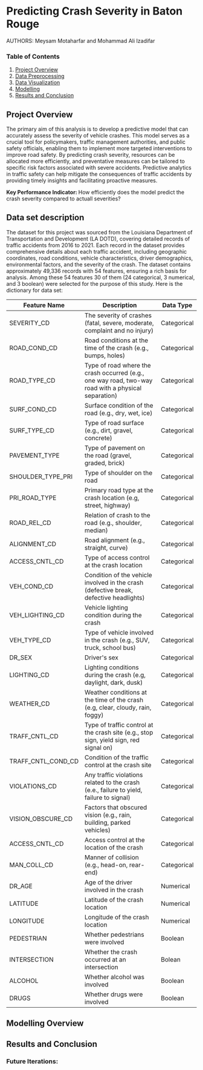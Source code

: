 Predicting Crash Severity in Baton Rouge  
================================================

AUTHORS: Meysam Motaharfar and Mohammad Ali Izadifar

### Table of Contents
1. [Project Overview](#project-overview)
2. [Data Preprocessing](#data-gathering-and-preprocessing)
3. [Data Visualization](#data-visualization)
5. [Modelling](#modelling-overview)
6. [Results and Conclusion](#results-and-conclusion)

## Project Overview
The primary aim of this analysis is to develop a predictive model that can accurately assess the severity of vehicle crashes. This model serves as a crucial tool for policymakers, traffic management authorities, and public safety officials, enabling them to implement more targeted interventions to improve road safety. By predicting crash severity, resources can be allocated more efficiently, and preventative measures can be tailored to specific risk factors associated with severe accidents. Predictive analytics in traffic safety can help mitigate the consequences of traffic accidents by providing timely insights and facilitating proactive measures.

<b> Key Performance Indicator: </b>
How efficiently does the model predict the crash severity compared to actuall severities?

## Data set description

The dataset for this project was sourced from the Louisiana Department of Transportation and Development (LA DOTD), covering detailed records of traffic accidents from 2016 to 2021. Each record in the dataset provides comprehensive details about each traffic accident, including geographic coordinates, road conditions, vehicle characteristics, driver demographics, environmental factors, and the severity of the crash. The dataset contains approximately 49,336 records with 54 features, ensuring a rich basis for analysis. Among these 54 features 30 of them (24 categorical, 3 numerical, and 3 boolean) were selected for the purpose of this study. Here is the dictionary for data set: 

| Feature Name        | Description                                                    | Data Type   |
|---------------------|----------------------------------------------------------------|-------------|
| SEVERITY_CD         | The severity of crashes (fatal, severe, moderate, complaint and no injury)                             | Categorical |
| ROAD_COND_CD        | Road conditions at the time of the crash (e.g., bumps, holes)                      | Categorical |
| ROAD_TYPE_CD        | Type of road where the crash occurred (e.g., one way road, two-way road with a physical separation)                         | Categorical |
| SURF_COND_CD        | Surface condition of the road (e.g., dry, wet, ice)                               | Categorical |
| SURF_TYPE_CD        | Type of road surface (e.g., dirt, gravel, concrete)                                          | Categorical |
| PAVEMENT_TYPE       | Type of pavement on the road (gravel, graded, brick)                                  | Categorical |
| SHOULDER_TYPE_PRI   | Type of shoulder on the road                                   | Categorical |
| PRI_ROAD_TYPE       | Primary road type at the crash location (e.g, street, highway)                       | Categorical |
| ROAD_REL_CD         | Relation of crash to the road (e.g., shoulder, median)                 | Categorical |
| ALIGNMENT_CD        | Road alignment (e.g., straight, curve)                         | Categorical |
| ACCESS_CNTL_CD      | Type of access control at the crash location                   | Categorical |
| VEH_COND_CD         | Condition of the vehicle involved in the crash (defective break, defective headlights)                | Categorical |
| VEH_LIGHTING_CD     | Vehicle lighting condition during the crash                    | Categorical |
| VEH_TYPE_CD         | Type of vehicle involved in the crash (e.g., SUV, truck, school bus)                         | Categorical |
| DR_SEX              | Driver's sex                                                   | Categorical |
| LIGHTING_CD         | Lighting conditions during the crash (e.g, daylight, dark, dusk)                          | Categorical |
| WEATHER_CD          | Weather conditions at the time of the crash (e.g, clear, cloudy, rain, foggy)                  | Categorical |
| TRAFF_CNTL_CD       | Type of traffic control at the crash site (e.g., stop sign, yield sign, red signal on)                     | Categorical |
| TRAFF_CNTL_COND_CD  | Condition of the traffic control at the crash site             | Categorical |
| VIOLATIONS_CD       | Any traffic violations related to the crash (e.e., failure to yield, failure to signal)                    | Categorical |
| VISION_OBSCURE_CD   | Factors that obscured vision (e.g., rain, building, parked vehicles)            | Categorical |
| ACCESS_CNTL_CD      | Access control at the location of the crash                    | Categorical |
| MAN_COLL_CD         | Manner of collision (e.g., head-on, rear-end)                  | Categorical |
| DR_AGE              | Age of the driver involved in the crash                        | Numerical   |
| LATITUDE            | Latitude of the crash location                                 | Numerical   |
| LONGITUDE           | Longitude of the crash location                                | Numerical   |
| PEDESTRIAN          | Whether pedestrians were involved                              | Boolean     |
| INTERSECTION        | Whether the crash occurred at an intersection                  | Bolean |
| ALCOHOL             | Whether alcohol was involved                                   | Boolean     |
| DRUGS               | Whether drugs were involved                                    | Boolean     |


## Modelling Overview


## Results and Conclusion 


### Future Iterations:




